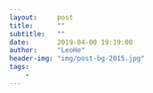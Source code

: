 ```yaml
---
layout:     post
title:      ""
subtitle:   ""
date:       2019-04-00 19:19:00
author:     "LeoHe"
header-img: "img/post-bg-2015.jpg"
tags:
    - 	
---
```


